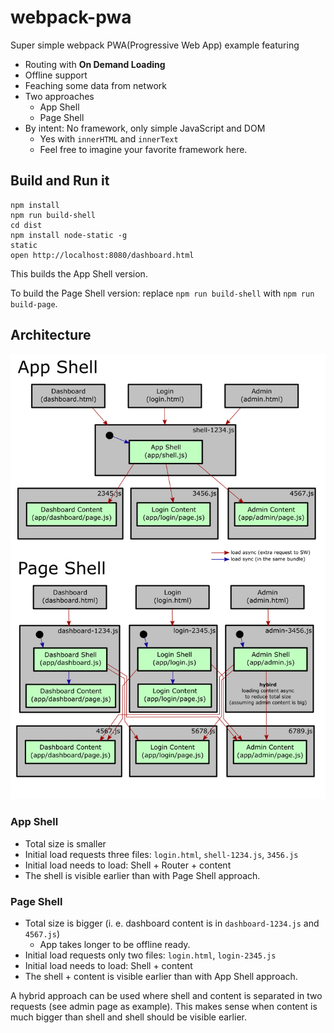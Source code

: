 # webpack-pwa

Super simple webpack PWA(Progressive Web App) example featuring

* Routing with **On Demand Loading**
* Offline support
* Feaching some data from network
* Two approaches
  * App Shell
  * Page Shell
* By intent: No framework, only simple JavaScript and DOM
  * Yes with `innerHTML` and `innerText`
  * Feel free to imagine your favorite framework here.

## Build and Run it

``` shell
npm install
npm run build-shell
cd dist
npm install node-static -g
static
open http://localhost:8080/dashboard.html
```

This builds the App Shell version.

To build the Page Shell version: replace `npm run build-shell` with `npm run build-page`.

## Architecture

![app shell vs page shell](images/app-vs-page-shell.png)

### App Shell

* Total size is smaller
* Initial load requests three files: `login.html`, `shell-1234.js`, `3456.js`
* Initial load needs to load: Shell + Router + content
* The shell is visible earlier than with Page Shell approach.

### Page Shell

* Total size is bigger (i. e. dashboard content is in `dashboard-1234.js` and `4567.js`)
  * App takes longer to be offline ready.
* Initial load requests only two files: `login.html`, `login-2345.js`
* Initial load needs to load: Shell + content
* The shell + content is visible earlier than with App Shell approach.

A hybrid approach can be used where shell and content is separated in two requests (see admin page as example). This makes sense when content is much bigger than shell and shell should be visible earlier.
